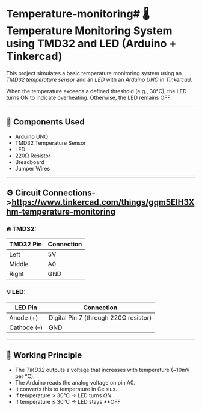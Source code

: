 # Temperature-monitoring# 🌡 Temperature Monitoring System using TMD32 and LED (Arduino + Tinkercad)

This project simulates a basic temperature monitoring system using an *TMD32 temperature sensor* and an *LED* with an *Arduino UNO* in *Tinkercad*.

When the temperature exceeds a defined threshold (e.g., 30°C), the LED turns ON to indicate overheating. Otherwise, the LED remains OFF.

---

## 🔧 Components Used

- Arduino UNO  
- TMD32 Temperature Sensor  
- LED  
- 220Ω Resistor  
- Breadboard  
- Jumper Wires

---

## ⚙ Circuit Connections->https://www.tinkercad.com/things/gqm5EIH3Xhm-temperature-monitoring

### 🔥 TMD32:
| TMD32 Pin | Connection |
|----------|------------|
| Left     | 5V         |
| Middle   | A0         |
| Right    | GND        |

### 💡 LED:
| LED Pin   | Connection     |
|-----------|----------------|
| Anode (+) | Digital Pin 7 (through 220Ω resistor) |
| Cathode (–)| GND           |

---

## 🧠 Working Principle

- The *TMD32* outputs a voltage that increases with temperature (~10mV per °C).
- The Arduino reads the analog voltage on pin A0.
- It converts this to temperature in Celsius.
- If temperature > 30°C → LED turns *ON*
- If temperature ≤ 30°C → LED stays **OFF
